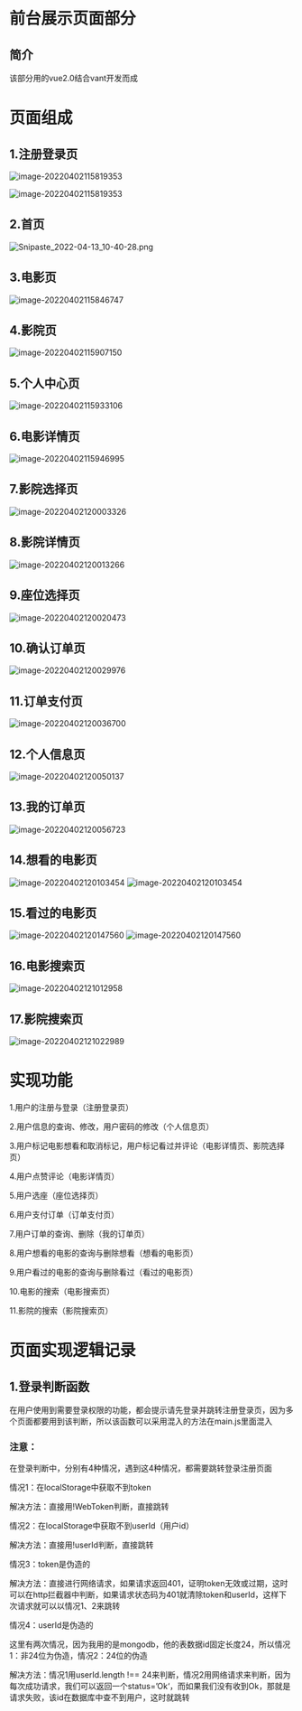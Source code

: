 # 前台展示页面部分

## 简介

该部分用的vue2.0结合vant开发而成

# 页面组成

## 1.注册登录页

![image-20220402115819353](./images/image-20220402115819353.png)

![image-20220402115819353](./images/Snipaste_2022-04-13_10-40-28.png)



## 2.首页

![Snipaste_2022-04-13_10-40-28.png](./images/image-20220402115846747.png)



## 3.电影页

![image-20220402115846747](./images/image-20220402115857771.png)

## 4.影院页

![image-20220402115907150](./images/image-20220402115907150.png)

## 5.个人中心页

![image-20220402115933106](./images/image-20220402115933106.png)

## 6.电影详情页

![image-20220402115946995](./images/image-20220402115946995.png)

## 7.影院选择页

![image-20220402120003326](./images/image-20220402120003326.png)

## 8.影院详情页

![image-20220402120013266](./images/image-20220402120013266.png)

## 9.座位选择页

![image-20220402120020473](./images/image-20220402120020473.png)

## 10.确认订单页

![image-20220402120029976](./images/image-20220402120029976.png)

## 11.订单支付页

![image-20220402120036700](./images/image-20220402120036700.png)

## 12.个人信息页

![image-20220402120050137](./images/image-20220402120050137.png)

## 13.我的订单页

![image-20220402120056723](./images/image-20220402120056723.png)

## 14.想看的电影页

![image-20220402120103454](./images/image-20220402120103454.png)
![image-20220402120103454](./images/Snipaste_2022-04-13_10-55-45.png)

## 15.看过的电影页

![image-20220402120147560](./images/image-20220402120147560.png)
![image-20220402120147560](./images/Snipaste_2022-04-13_10-56-05.png)

## 16.电影搜索页

![image-20220402121012958](./images/image-20220402121012958.png)

## 17.影院搜索页

![image-20220402121022989](./images/image-20220402121022989.png)

# 实现功能

1.用户的注册与登录（注册登录页）

2.用户信息的查询、修改，用户密码的修改（个人信息页）

3.用户标记电影想看和取消标记，用户标记看过并评论（电影详情页、影院选择页）

4.用户点赞评论（电影详情页）

5.用户选座（座位选择页）

6.用户支付订单（订单支付页）

7.用户订单的查询、删除（我的订单页）

8.用户想看的电影的查询与删除想看（想看的电影页）

9.用户看过的电影的查询与删除看过（看过的电影页）

10.电影的搜索（电影搜索页）

11.影院的搜索（影院搜索页）

# 页面实现逻辑记录

## 1.登录判断函数

在用户使用到需要登录权限的功能，都会提示请先登录并跳转注册登录页，因为多个页面都要用到该判断，所以该函数可以采用混入的方法在main.js里面混入

### 注意：

在登录判断中，分别有4种情况，遇到这4种情况，都需要跳转登录注册页面

情况1：在localStorage中获取不到token

解决方法：直接用!WebToken判断，直接跳转

情况2：在localStorage中获取不到userId（用户id）

解决方法：直接用!userId判断，直接跳转

情况3：token是伪造的

解决方法：直接进行网络请求，如果请求返回401，证明token无效或过期，这时可以在http拦截器中判断，如果请求状态码为401就清除token和userId，这样下次请求就可以以情况1、2来跳转

情况4：userId是伪造的

这里有两次情况，因为我用的是mongodb，他的表数据id固定长度24，所以情况1：非24位为伪造，情况2：24位的伪造

解决方法：情况1用userId.length !== 24来判断，情况2用网络请求来判断，因为每次成功请求，我们可以返回一个status=’Ok‘，而如果我们没有收到Ok，那就是请求失败，该id在数据库中查不到用户，这时就跳转
